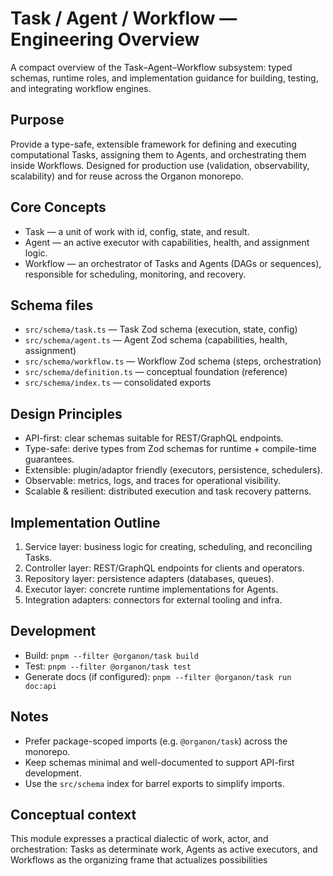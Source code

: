 # Task / Agent / Workflow — Engineering Overview

A compact overview of the Task–Agent–Workflow subsystem: typed schemas, runtime roles, and implementation guidance for building, testing, and integrating workflow engines.

## Purpose
Provide a type-safe, extensible framework for defining and executing computational Tasks, assigning them to Agents, and orchestrating them inside Workflows. Designed for production use (validation, observability, scalability) and for reuse across the Organon monorepo.

## Core Concepts
- Task — a unit of work with id, config, state, and result.  
- Agent — an active executor with capabilities, health, and assignment logic.  
- Workflow — an orchestrator of Tasks and Agents (DAGs or sequences), responsible for scheduling, monitoring, and recovery.

## Schema files
- `src/schema/task.ts` — Task Zod schema (execution, state, config)  
- `src/schema/agent.ts` — Agent Zod schema (capabilities, health, assignment)  
- `src/schema/workflow.ts` — Workflow Zod schema (steps, orchestration)  
- `src/schema/definition.ts` — conceptual foundation (reference)  
- `src/schema/index.ts` — consolidated exports

## Design Principles
- API-first: clear schemas suitable for REST/GraphQL endpoints.  
- Type-safe: derive types from Zod schemas for runtime + compile-time guarantees.  
- Extensible: plugin/adaptor friendly (executors, persistence, schedulers).  
- Observable: metrics, logs, and traces for operational visibility.  
- Scalable & resilient: distributed execution and task recovery patterns.

## Implementation Outline
1. Service layer: business logic for creating, scheduling, and reconciling Tasks.  
2. Controller layer: REST/GraphQL endpoints for clients and operators.  
3. Repository layer: persistence adapters (databases, queues).  
4. Executor layer: concrete runtime implementations for Agents.  
5. Integration adapters: connectors for external tooling and infra.

## Development
- Build: `pnpm --filter @organon/task build`  
- Test: `pnpm --filter @organon/task test`  
- Generate docs (if configured): `pnpm --filter @organon/task run doc:api`

## Notes
- Prefer package-scoped imports (e.g. `@organon/task`) across the monorepo.  
- Keep schemas minimal and well-documented to support API-first development.  
- Use the `src/schema` index for barrel exports to simplify imports.

## Conceptual context
This module expresses a practical dialectic of work, actor, and orchestration: Tasks as determinate work, Agents as active executors, and Workflows as the organizing frame that actualizes possibilities
